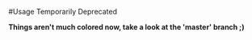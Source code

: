 #Usage Temporarily Deprecated

**Things aren't much colored now, take a look at the 'master' branch ;)**
